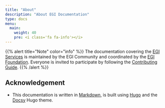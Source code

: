 ```yaml
---
title: "About"
description: "About EGI Documentation"
type: docs
menu:
  main:
    weight: 40
    pre: <i class='fa fa-info'></i>
---
```


{{% alert title="Note" color="info" %}} The documentation covering the
[EGI Services](https://www.egi.eu/services/) is maintained by the EGI Community
and coordinated by the
[EGI Foundation](https://www.egi.eu/about/egi-foundation/). Everyone is invited
to participate by following the [Contributing Guide](contributing/).
{{% /alert %}}

## Acknowledgement

- This documentation is written in [Markdown](https://spec.commonmark.org/0.29/),
  is built using [Hugo](https://gohugo.io) and the
  [Docsy](https://github.com/google/docsy) Hugo theme.
